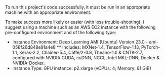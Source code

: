 To run this project's code successfully, it must be run in an appropriate machine with an appropriate environment.

To make success more likely or easier (with less trouble-shooting), I suggest using a machine such as an AWS EC2 instance with the following pre-configured environment and of the following type:

* Instance Environment: Deep Learning AMI (Ubuntu) Version 23.0 - ami-058f26d848e91a4e8
** Includes: MXNet-1.4, TensorFlow-1.13, PyTorch-1.1, Keras-2.2, Chainer-5.4, Caffe/2-0.8, Theano-1.0 & CNTK-2.7, configured with NVIDIA CUDA, cuDNN, NCCL, Intel MKL-DNN, Docker & NVIDIA-Docker.
* Instance Type: GPU instance: p2.xlarge  (vCPUs: 4; Memory: 61 GiB)

